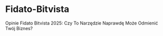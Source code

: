 # Fidato-Bitvista
Opinie Fidato Bitvista 2025: Czy To Narzędzie Naprawdę Może Odmienić Twój Biznes?
